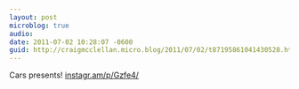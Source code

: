 ```yaml
---
layout: post
microblog: true
audio: 
date: 2011-07-02 10:28:07 -0600
guid: http://craigmcclellan.micro.blog/2011/07/02/t87195861041430528.html
---
```

Cars presents! [instagr.am/p/Gzfe4/](http://instagr.am/p/Gzfe4/)
